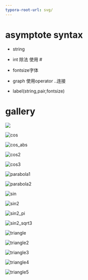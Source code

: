 ```yaml
---
typora-root-url: svg/
---
```


# asymptote syntax

* string

* int 除法 使用 # 

* fontsize字体 

* graph 使用operator ..连接  

* label(string,pair,fontsize) 

# gallery 

![](/circle.svg)

![cos](/cos.svg)

![cos_abs](/cos_abs.svg)

![cos2](/cos2.svg)

![cos3](/cos3.svg)



![parabola1](/parabola1.svg)

![parabola2](/parabola2.svg)

![sin](/sin.svg)

![sin2](/sin2.svg)

![sin2_pi](/sin2_pi.svg)

![sin2_sqrt3](/sin2_sqrt3.svg)

![triangle](/triangle.svg)

![triangle2](/triangle2.svg)

![triangle3](/triangle3.svg)

![triangle4](/triangle4.svg)

![triangle5](/triangle5.svg)

